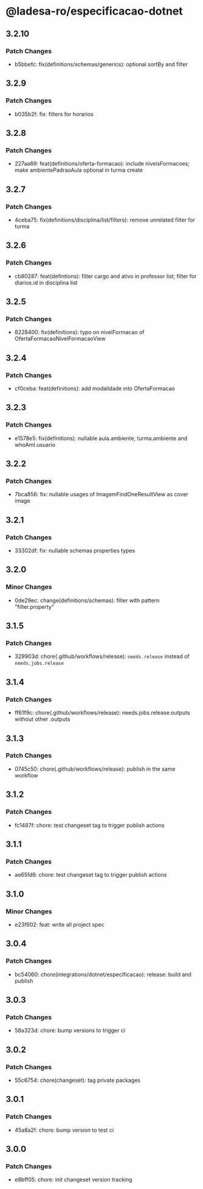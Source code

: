 # @ladesa-ro/especificacao-dotnet

## 3.2.10

### Patch Changes

- b5bbefc: fix(definitions/schemas/generics): optional sortBy and filter

## 3.2.9

### Patch Changes

- b035b2f: fix: filters for horarios

## 3.2.8

### Patch Changes

- 227aa69: feat(definitions/oferta-formacao): include niveisFormacoes; make ambientePadraoAula optional in turma create

## 3.2.7

### Patch Changes

- 4ceba75: fix(definitions/disciplina/list/filters): remove unrelated filter for turma

## 3.2.6

### Patch Changes

- cb80287: feat(defintions): filter cargo and ativo in professor list; filter for diarios.id in disciplina list

## 3.2.5

### Patch Changes

- 8228400: fix(definitions): typo on nivelFormacao of OfertaFormacaoNivelFormacaoView

## 3.2.4

### Patch Changes

- cf0ceba: feat(definitions): add modalidade into OfertaFormacao

## 3.2.3

### Patch Changes

- e1578e5: fix(definitions): nullable aula.ambiente, turma.ambiente and whoAmI.usuario

## 3.2.2

### Patch Changes

- 7bca856: fix: nullable usages of ImagemFindOneResultView as cover image

## 3.2.1

### Patch Changes

- 33302df: fix: nullable schemas properties types

## 3.2.0

### Minor Changes

- 0de29ec: change(definitions/schemas): filter with pattern "filter.property"

## 3.1.5

### Patch Changes

- 329903d: chore(.github/workflows/release): `needs.release` instead of `needs.jobs.release`

## 3.1.4

### Patch Changes

- ff61f9c: chore(.github/workflows/release): needs.jobs.release.outputs without other .outputs

## 3.1.3

### Patch Changes

- 0745c50: chore(.github/workflows/release): publish in the same workflow

## 3.1.2

### Patch Changes

- fc1487f: chore: test changeset tag to trigger publish actions

## 3.1.1

### Patch Changes

- ae65fd6: chore: test changeset tag to trigger publish actions

## 3.1.0

### Minor Changes

- e23f602: feat: write all project spec

## 3.0.4

### Patch Changes

- bc54060: chore(integrations/dotnet/especificacao): release: build and publish

## 3.0.3

### Patch Changes

- 58a323d: chore: bump versions to trigger ci

## 3.0.2

### Patch Changes

- 55c6754: chore(changeset): tag private packages

## 3.0.1

### Patch Changes

- 45a8a2f: chore: bump version to test ci

## 3.0.0

### Patch Changes

- e8bff05: chore: init changeset version tracking
